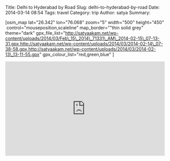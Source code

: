 Title: Delhi to Hyderabad by Road
Slug: delhi-to-hyderabad-by-road
Date: 2014-03-14 08:54
Tags: travel
Category: trip
Author: satya
Summary:

[osm\_map lat="26.342" lon="76.068" zoom="5" width="500" height="450"
 control="mouseposition,scaleline" map\_border=""thin solid grey"
theme="dark"
gpx\_file\_list="http://satyaakam.net/wp-content/uploads/2014/03/Feb\_15\_2014\_71331\_AM\_2014-02-15\_07-13-31.gpx,http://satyaakam.net/wp-content/uploads/2014/03/2014-02-14\_07-38-58.gpx,http://satyaakam.net/wp-content/uploads/2014/03/2014-02-13\_13-11-55.gpx"
gpx\_colour\_list="red,green,blue" ]


<iframe frameborder="0" width="100%" height="300" src="http://bl.ocks.org/d/24e9f6b303e050360179"></iframe>
